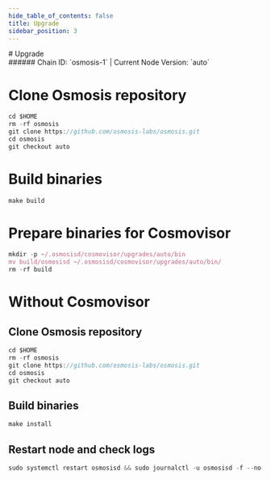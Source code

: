 ```yaml
---
hide_table_of_contents: false
title: Upgrade
sidebar_position: 3
---
```


<div class="h1-with-icon icon-osmosis">
# Upgrade
</div>
###### Chain ID: `osmosis-1` | Current Node Version: `auto`


# Clone Osmosis repository
```js
cd $HOME
rm -rf osmosis
git clone https://github.com/osmosis-labs/osmosis.git
cd osmosis
git checkout auto
 ```

# Build binaries
```js
make build
 ```

# Prepare binaries for Cosmovisor
```js
mkdir -p ~/.osmosisd/cosmovisor/upgrades/auto/bin
mv build/osmosisd ~/.osmosisd/cosmovisor/upgrades/auto/bin/
rm -rf build
```

# Without Cosmovisor
## Clone Osmosis repository
```js
cd $HOME
rm -rf osmosis
git clone https://github.com/osmosis-labs/osmosis.git
cd osmosis
git checkout auto
 ```

## Build binaries
```js
make install
 ```

## Restart node and check logs
```js
sudo systemctl restart osmosisd && sudo journalctl -u osmosisd -f --no-hostname -o cat
```